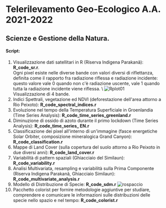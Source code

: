 # Telerilevamento Geo-Ecologico A.A. 2021-2022

## Scienze e Gestione della Natura. 
#### Script: 

1) Visualizzazione dati satellitari in R (Riserva Indigena Parakanã): **R_code_sr.r**.\
Ogni pixel esiste nelle diverse bande con valori diversi di riflettanza, definita come il rapporto fra radiazione riflessa e radiazione incidente: questo valore vale 0 quando non c'è radiazione uscente, vale 1 quando tutta la radiazione incidente viene riflessa. \ 
![Rplot01](https://user-images.githubusercontent.com/63868353/173094447-fcccc09b-bd2a-47b0-a8c4-ec0d94792141.png)\
Visualizzazione di 4 bande. 
2) Indici Spettrali, vegetazione ed NDVI (deforestazione dell'area attorno a Rio Peixoto): **R_code_spectral_indices.r**
3) Evoluzione nel tempo della Temperatura Superficiale in Groenlandia (Time Series Analysis): **R_code_time_series_greenland.r**
4) Diminuzione di ossido di azoto durante il primo lockdown (Time Series Analysis): **R_code_time_series_ EN.r**
5) Classificazione dei pixel all'interno di un'immagine (fasce energetiche Solar Orbiter, composizione mineralogica Grand Canyon): **R_code_classification.r**
7) Mappe di Land Cover (sulla copertura del suolo attorno a Rio Peixoto in due diversi anni): **R_code_land_cover.r**
8) Variabilità di pattern spaziali (Ghiacciaio del Similaun): **R_code_variability.r**
9) Analisi Multivariata, resampling e variabilità sulla Prima Componente (Riserva Indigena Parakanã, Ghiacciaio Similaun): **R_code_multivariate_analysis.r**
10) Modello di Distribuzione di Specie: **R_code_sdm.r**
![rospaccio](https://user-images.githubusercontent.com/63868353/171892805-33846864-6692-4844-b808-3f21bf869782.jpg)
12) Pacchetto colorist per fornire metodologie aggiuntive per studiare, comprendere e comunicare le informazioni sulle distribuzioni delle specie nello spazio e nel tempo: **R_code_colorist.r**


